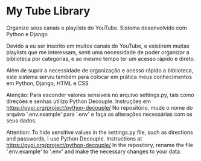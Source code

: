 # My Tube Library
Organize seus canais e playlists do YouTube.
Sistema desenvolvido com Python e Django

Devido a eu ser inscrito em muitos canais do YouTube, e existirem muitas playlists que me interessam, senti uma necessidade de poder organizar a biblioteca por categorias, e ao mesmo tempo ter um acesso rápido e direto.

Além de suprir a necessidade de organização e acesso rápido a biblioteca, este sistema serviu também para colocar em prática meus conhecimentos em Python, Django, HTML e CSS

Atenção: Para esconder valores sensiveis no arquivo settings.py, tais como direções e senhas utilizo Python Decouple.
Instruções em https://pypi.org/project/python-decouple/
No repositório, mude o nome do arquivo '.env.example' para '.env' e faça as alterações necessárias com os seus dados.

Attention: To hide sensitive values in the settings.py file, such as directions and passwords, I use Python Decouple.
Instructions at https://pypi.org/project/python-decouple/
In the repository, rename the file '.env.example' to '.env' and make the necessary changes to your data.
